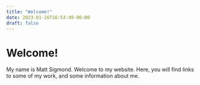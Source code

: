 ```yaml
---
title: "Welcome!"
date: 2023-01-16T16:53:49-06:00
draft: false
---
```

# Welcome!

My name is Matt Sigmond. Welcome to my website. Here, you will find links to some of my work, and some information about me.
